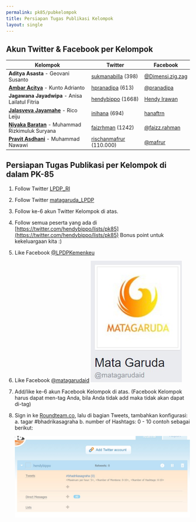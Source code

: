 ```yaml
---
permalink: pk85/pubkelompok
title: Persiapan Tugas Publikasi Kelompok
layout: single
---
```


## Akun Twitter & Facebook per Kelompok

| Kelompok                                                                                                | Twitter                                     | Facebook                                 |
|---------------------------------------------------------------------------------------------------------|---------------------------------------------|------------------------------------------|
| **Aditya Asasta** - Geovani Susanto                                                                     | [sukmanabilla](https://twitter.com/sukmanabilla) (398)      | [@Dimensi.zig.zag](https://www.facebook.com/Dimensi.zig.zag) |
| **[Ambar Acitya](https://telegram.me/joinchat/CWpfNEDsYxcoy6EDKnqUCg)** - Kunto Adrianto                | [hpranadipa](https://twitter.com/hpranadipa) (613)        | [@pranadipa](https://www.facebook.com/pranadipa)       |
| **Jagawana Jayadwipa** - Anisa Lailatul Fitria                                                          | [hendybippo](https://twitter.com/hendybippo) (1668)       | [Hendy Irawan](https://web.facebook.com/ceefour)         |
| **[Jalasveva Jayamahe](https://telegram.me/joinchat/B93Nqz8gS7Dpsce-PgOjow)** - Rico Leiju              | [inihana](https://twitter.com/inihana) (694)           | [hanaftrn](http://facebook.com/hanaftrn)             |
| **[Niyaka Baratan](https://telegram.me/joinchat/CzeYYkBfol_yweXMJjcIBw)** - Muhammad Rizkimuluk Suryana | [faizrhman](https://twitter.com/faizrhman) (1242)        | [@faizz.rahman](https://www.facebook.com/faizz.rahman)    |
| **[Pravit Asdhani](https://telegram.me/joinchat/EFEq1Qqm3QrJleOwtGMQCw)** - Muhammad Nawawi             | [rischanmafrur](https://twitter.com/rischanmafrur) (110.000) | [@mafrur](https://www.facebook.com/mafrur)          |

## Persiapan Tugas Publikasi per Kelompok di dalam PK-85

1.	Follow Twitter [LPDP_RI](http://twitter.com/LPDP_RI)
2.	Follow Twitter [matagaruda_LPDP](https://twitter.com/matagaruda_LPDP)
3.	Follow ke-6 akun Twitter Kelompok di atas.
4.	Follow semua peserta yang ada di [https://twitter.com/hendybippo/lists/pk85](https://twitter.com/hendybippo/lists/pk85)
    Bonus point untuk kekeluargaan kita :) 
5.	Like Facebook [@LPDPKemenkeu](https://www.facebook.com/LPDPKemenkeu/)
6.	Like Facebook [@matagarudaid](https://www.facebook.com/matagarudaid/)
    ![Facebook Mata Garuda](images/fb-matagaruda.jpg)
7.	Add/like ke-6 akun Facebook Kelompok di atas.
    (Facebook Kelompok harus dapat men-tag Anda, bila Anda tidak add maka tidak akan dapat di-tag)

8.	Sign in ke [Roundteam.co](http://roundteam.co), lalu di bagian Tweets, tambahkan konfigurasi:
    a.	tagar #bhadrikasagraha
    b.	number of Hashtags: 0 - 10
    contoh sebagai berikut:

    ![Roundteam #bhadrikasagraha](images/pk85/roundteam-pk85.jpg)
